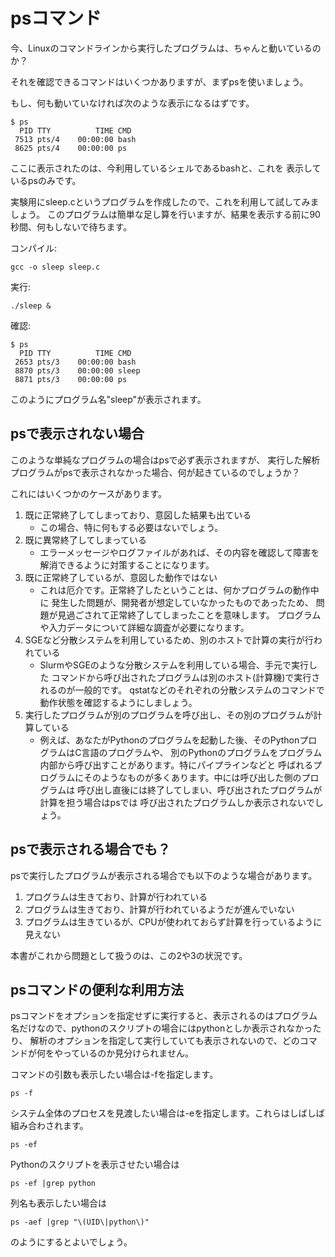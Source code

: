 # psコマンド
今、Linuxのコマンドラインから実行したプログラムは、ちゃんと動いているのか？

それを確認できるコマンドはいくつかありますが、まずpsを使いましょう。

もし、何も動いていなければ次のような表示になるはずです。
```
$ ps
  PID TTY          TIME CMD
 7513 pts/4    00:00:00 bash
 8625 pts/4    00:00:00 ps
```
ここに表示されたのは、今利用しているシェルであるbashと、これを
表示しているpsのみです。

実験用にsleep.cというプログラムを作成したので、これを利用して試してみましょう。
このプログラムは簡単な足し算を行いますが、結果を表示する前に90秒間、何もしないで待ちます。

コンパイル:
```
gcc -o sleep sleep.c
```
実行:
```
./sleep &
```
確認:
```
$ ps
  PID TTY          TIME CMD
 2653 pts/3    00:00:00 bash
 8870 pts/3    00:00:00 sleep
 8871 pts/3    00:00:00 ps
```
このようにプログラム名"sleep"が表示されます。

## psで表示されない場合
このような単純なプログラムの場合はpsで必ず表示されますが、
実行した解析プログラムがpsで表示されなかった場合、何が起きているのでしょうか？

これにはいくつかのケースがあります。
1. 既に正常終了してしまっており、意図した結果も出ている
   - この場合、特に何もする必要はないでしょう。
3. 既に異常終了してしまっている
   - エラーメッセージやログファイルがあれば、その内容を確認して障害を解消できるように対策することになります。
3. 既に正常終了しているが、意図した動作ではない
   - これは厄介です。正常終了したということは、何かプログラムの動作中に
発生した問題が、開発者が想定していなかったものであったため、
問題が見過ごされて正常終了してしまったことを意味します。
プログラムや入力データについて詳細な調査が必要になります。
4. SGEなど分散システムを利用しているため、別のホストで計算の実行が行われている
   - SlurmやSGEのような分散システムを利用している場合、手元で実行した
コマンドから呼び出されたプログラムは別のホスト(計算機)で実行されるのが一般的です。
qstatなどのそれぞれの分散システムのコマンドで動作状態を確認するようにしましょう。
5. 実行したプログラムが別のプログラムを呼び出し、その別のプログラムが計算している
   - 例えば、あなたがPythonのプログラムを起動した後、そのPythonプログラムはC言語のプログラムや、
別のPythonのプログラムをプログラム内部から呼び出すことがあります。特にパイプラインなどと
呼ばれるプログラムにそのようなものが多くあります。中には呼び出した側のプログラムは
呼び出し直後には終了してしまい、呼び出されたプログラムが計算を担う場合はpsでは
呼び出されたプログラムしか表示されないでしょう。

## psで表示される場合でも？

psで実行したプログラムが表示される場合でも以下のような場合があります。

1. プログラムは生きており、計算が行われている
2. プログラムは生きており、計算が行われているようだが進んでいない
3. プログラムは生きているが、CPUが使われておらず計算を行っているように見えない

本書がこれから問題として扱うのは、この2や3の状況です。

## psコマンドの便利な利用方法
psコマンドをオプションを指定せずに実行すると、表示されるのはプログラム名だけなので、pythonのスクリプトの場合にはpythonとしか表示されなかったり、
解析のオプションを指定して実行していても表示されないので、どのコマンドが何をやっているのか見分けられません。

コマンドの引数も表示したい場合は-fを指定します。
```
ps -f
```
システム全体のプロセスを見渡したい場合は-eを指定します。これらはしばしば組み合わされます。
```
ps -ef
```
Pythonのスクリプトを表示させたい場合は
```
ps -ef |grep python
```
列名も表示したい場合は
```
ps -aef |grep "\(UID\|python\)"
```
のようにするとよいでしょう。
